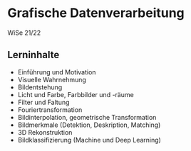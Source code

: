 # Grafische Datenverarbeitung 
WiSe 21/22

## Lerninhalte 
- Einführung und Motivation
- Visuelle Wahrnehmung
- Bildentstehung
- Licht und Farbe, Farbbilder und -räume
- Filter und Faltung
- Fouriertransformation
- Bildinterpolation, geometrische Transformation
- Bildmerkmale (Detektion, Deskription, Matching)
- 3D Rekonstruktion
- Bildklassifizierung (Machine und Deep Learning)
